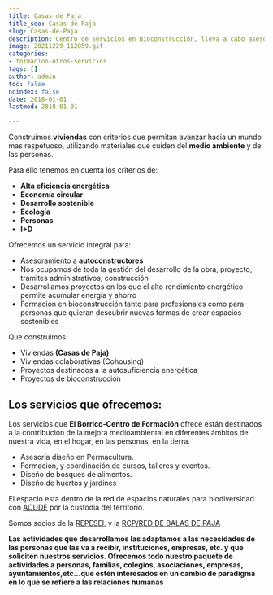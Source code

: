 ```yaml
---
title: Casas de Paja
title_seo: Casas de Paja
slug: Casas-de-Paja
description: Centro de servicios en Bioconstrucción, lleva a cabo asesoramiento a autoconstructores o personas que quieran emprender un proyecto personal
image: 20211229_112859.gif
categories:
- formacion-otros-servicios
tags: []
author: admin
toc: false
noindex: false
date: 2018-01-01
lastmod: 2018-01-01

---
```

Construimos **viviendas** con criterios que permitan avanzar hacia un mundo mas respetuoso, utilizando materiales que cuiden del **medio ambiente** y de las personas.

Para ello tenemos en cuenta los criterios de:

* **Alta eficiencia energética**
* **Economía circular**
* **Desarrollo sostenible**
* **Ecología**
* **Personas**
* **I+D**

Ofrecemos un servicio integral para:

* Asesoramiento a **autoconstructores**
* Nos ocupamos de toda la gestión del desarrollo de la obra, proyecto, tramites administrativos, construcción
* Desarrollamos proyectos en los que el alto rendimiento energético permite acumular energía y ahorro
* Formación en bioconstrucción tanto para profesionales como para personas que quieran descubrir nuevas formas de crear espacios sostenibles

Que construimos:

* Viviendas **(Casas de Paja)**
* Viviendas colaborativas (Cohousing)
* Proyectos destinados a la autosuficiencia energética
* Proyectos de bioconstrucción

## Los servicios que ofrecemos:

Los servicios que **El Borrico-Centro de Formación** ofrece están destinados a la contribución de la mejora medioambiental en diferentes ámbitos de nuestra vida, en el hogar, en las personas, en la tierra.

* Asesoría diseño en Permacultura.
* Formación, y coordinación de cursos, talleres y eventos.
* Diseño de bosques de alimentos.
* Diseño de huertos y jardines

El espacio esta dentro de la red de espacios naturales para biodiversidad
con [ACUDE](https://custodiadelterritorio.com/) por la custodia del
territorio.

Somos socios de la [REPESEI](http://www.permaculturasureste.org/), y la
[RCP/RED DE BALAS DE PAJA](https://www.casasdepaja.org/)

**Las actividades que desarrollamos las adaptamos a las necesidades de las personas que las va a recibir, instituciones, empresas, etc. y que soliciten nuestros servicios. Ofrecemos todo nuestro paquete de actividades a personas, familias, colegios, asociaciones, empresas, ayuntamientos,etc…que estén interesados en un cambio de paradigma en lo que se refiere a las relaciones humanas**